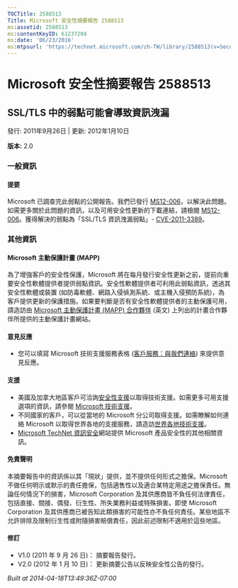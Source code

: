 ```yaml
---
TOCTitle: 2588513
Title: Microsoft 安全性摘要報告 2588513
ms:assetid: 2588513
ms:contentKeyID: 61237204
ms:date: '06/23/2016'
ms:mtpsurl: 'https://technet.microsoft.com/zh-TW/library/2588513(v=Security.10)'
---
```



Microsoft 安全性摘要報告 2588513
================================

SSL/TLS 中的弱點可能會導致資訊洩漏
----------------------------------

發行: 2011年9月26日 | 更新: 2012年1月10日

**版本:** 2.0

### 一般資訊

#### 提要

Microsoft 已調查完此弱點的公開報告。我們已發行 [MS12-006](http://go.microsoft.com/fwlink/?linkid=232510)，以解決此問題。如需更多關於此問題的資訊，以及可用安全性更新的下載連結，請檢閱 [MS12-006](http://go.microsoft.com/fwlink/?linkid=232510)。獲得解決的弱點為「SSL/TLS 資訊洩漏弱點」- [CVE-2011-3389](http://www.cve.mitre.org/cgi-bin/cvename.cgi?name=cve-2011-3389)。

### 其他資訊

#### Microsoft 主動保護計畫 (MAPP)

為了增強客戶的安全性保護，Microsoft 將在每月發行安全性更新之前，提前向重要安全性軟體提供者提供弱點資訊。安全性軟體提供者可利用此弱點資訊，透過其安全性軟體或裝置 (如防毒軟體、網路入侵偵測系統、或主機入侵預防系統)，為客戶提供更新的保護措施。如果要判斷是否有安全性軟體提供者的主動保護可用，請造訪由 [Microsoft 主動保護計畫 (MAPP) 合作夥伴](http://go.microsoft.com/fwlink/?linkid=215201) (英文) 上列出的計畫合作夥伴所提供的主動保護計畫網站。

#### 意見反應

-   您可以填寫 Microsoft 技術支援服務表格 ([客戶服務：與我們連絡](https://support.microsoft.com/common/survey.aspx?scid=sw;en;1257&showpage=1&ws=technet&sd=tech)) 來提供意見反應。

#### 支援

-   美國及加拿大地區客戶可洽詢[安全性支援](http://go.microsoft.com/fwlink/?linkid=21131)以取得技術支援。如需更多可用支援選項的資訊，請參閱 [Microsoft 技術支援](http://support.microsoft.com/)。
-   不同國家的客戶，可以從當地的 Microsoft 分公司取得支援。如需瞭解如何連絡 Microsoft 以取得世界各地的支援服務，請造訪[世界各地技術支援](http://go.microsoft.com/fwlink/?linkid=21155)。
-   [Microsoft TechNet 資訊安全](http://go.microsoft.com/fwlink/?linkid=21132)網站提供 Microsoft 產品安全性的其他相關資訊。

#### 免責聲明

本摘要報告中的資訊係以其「現狀」提供，並不提供任何形式之擔保。Microsoft 不做任何明示或默示的責任擔保，包括適售性以及適合某特定用途之擔保責任。無論任何情況下的損害，Microsoft Corporation 及其供應商皆不負任何法律責任，包括直接、間接、偶發、衍生性、所失業務利益或特殊損害。即使 Microsoft Corporation 及其供應商已被告知此類損害的可能性亦不負任何責任。某些地區不允許排除及限制衍生性或附隨損害賠償責任，因此前述限制不適用於這些地區。

#### 修訂

-   V1.0 (2011 年 9 月 26 日)： 摘要報告發行。
-   V2.0 (2012 年 1 月 10 日)： 更新摘要公告以反映安全性公告的發行。

*Built at 2014-04-18T13:49:36Z-07:00*
